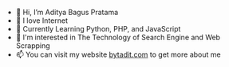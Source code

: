- 👋 Hi, I’m Aditya Bagus Pratama
- 👀 I love Internet
- 🌱 Currently Learning Python, PHP, and JavaScript
- 💞️ I'm interested in The Technology of Search Engine and Web Scrapping
- 📫 You can visit my website [bytadit.com](https://bytadit.com) to get more about me

<!---
bytadit/bytadit is a ✨ special ✨ repository because its `README.md` (this file) appears on your GitHub profile.
You can click the Preview link to take a look at your changes.
--->
